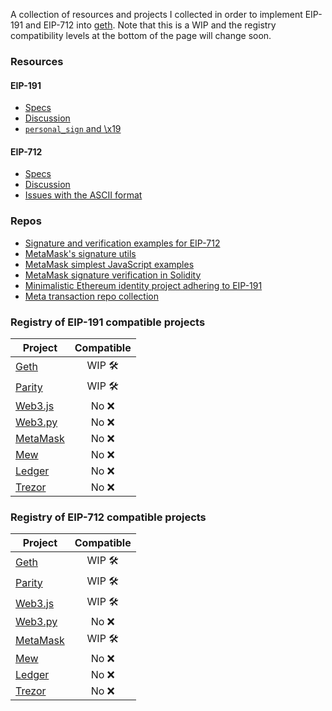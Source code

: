 A collection of resources and projects I collected in order to implement EIP-191 and EIP-712 into [geth](https://github.com/ethereum/go-ethereum). Note that this is a WIP and the registry compatibility levels at the bottom of the page will change soon.

### Resources

#### EIP-191
- [Specs](https://github.com/ethereum/EIPs/blob/master/EIPS/eip-191.md)
- [Discussion](https://github.com/ethereum/EIPs/issues/191)
- [`personal_sign` and \x19 ](https://github.com/ethereum/go-ethereum/issues/2940)

#### EIP-712
- [Specs](https://github.com/ethereum/EIPs/blob/master/EIPS/eip-712.md)
- [Discussion](https://github.com/ethereum/EIPs/issues/712)
- [Issues with the ASCII format](https://github.com/ethereum/go-ethereum/issues/14794)

### Repos

- [Signature and verification examples for EIP-712](https://github.com/ethereum/EIPs/tree/master/assets/eip-712)
- [MetaMask's signature utils](https://github.com/MetaMask/eth-sig-util)
- [MetaMask simplest JavaScript examples](https://github.com/danfinlay/js-eth-personal-sign-examples)
- [MetaMask signature verification in Solidity](https://github.com/ukstv/sign-typed-data-test/blob/master)
- [Minimalistic Ethereum identity project adhering to EIP-191](https://github.com/HatchCrypto/unilogin)
- [Meta transaction repo collection](https://github.com/jpitts/eth-community-discussions/blob/master/meta-transactions.md)

### Registry of EIP-191 compatible projects

|  Project                                                            | Compatible |
|  ------------------------------------------------------------------ | :--------: |
|  [Geth](https://github.com/ethereum/go-ethereum)                    |    WIP 🛠  |
|  [Parity](https://github.com/paritytech/parity-ethereum)            |    WIP 🛠  |
|  [Web3.js](https://github.com/ethereum/web3.js/)                    |    No ❌   |
|  [Web3.py](https://github.com/ethereum/web3.py)                     |    No ❌   |
|  [MetaMask](https://github.com/MetaMask/metamask-extension)         |    No ❌   |
|  [Mew](https://github.com/MyEtherWallet/MyEtherWallet)              |    No ❌   |
|  [Ledger](https://github.com/LedgerHQ)                              |    No ❌   |
|  [Trezor](https://github.com/trezor)                                |    No ❌   |


### Registry of EIP-712 compatible projects

|  Project                                                            | Compatible |
|  ------------------------------------------------------------------ | :--------: |
|  [Geth](https://github.com/ethereum/go-ethereum)                    |    WIP 🛠  |
|  [Parity](https://github.com/paritytech/parity-ethereum)            |    WIP 🛠  |
|  [Web3.js](https://github.com/ethereum/web3.js/)                    |    WIP 🛠  |
|  [Web3.py](https://github.com/ethereum/web3.py)                     |    No ❌   |
|  [MetaMask](https://github.com/MetaMask/metamask-extension)         |    WIP 🛠  |
|  [Mew](https://github.com/MyEtherWallet/MyEtherWallet)              |    No ❌   |
|  [Ledger](https://github.com/LedgerHQ)                              |    No ❌   |
|  [Trezor](https://github.com/trezor)                                |    No ❌   |

